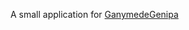 A small application for [Ganymede][1][Genipa][2]

[1]: https://en.wikipedia.org/wiki/Ganymede_(moon)
[2]: http://dictionary.reference.com/browse/genipa

